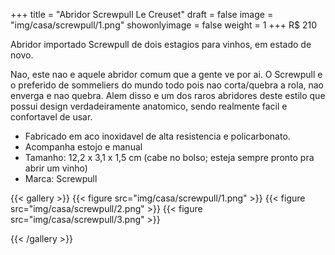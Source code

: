 +++
title = "Abridor Screwpull Le Creuset"
draft = false
image = "img/casa/screwpull/1.png"
showonlyimage = false
weight = 1
+++
<span class="price">R$ 210</span>

<!--more-->

Abridor importado Screwpull de dois estagios para vinhos, em estado de novo.

Nao, este nao e aquele abridor comum que a gente ve por ai. O Screwpull e o preferido de sommeliers do mundo todo pois nao corta/quebra a rola, nao enverga e nao quebra. Alem disso e um dos raros abridores deste estilo que possui design verdadeiramente anatomico, sendo realmente facil e confortavel de usar.

- Fabricado em aco inoxidavel de alta resistencia e policarbonato.
- Acompanha estojo e manual
- Tamanho: 12,2 x 3,1 x 1,5 cm (cabe no bolso; esteja sempre pronto pra abrir um vinho)
- Marca: Screwpull

{{< gallery >}}
{{< figure src="img/casa/screwpull/1.png" >}}
{{< figure src="img/casa/screwpull/2.png" >}}
{{< figure src="img/casa/screwpull/3.png" >}}

{{< /gallery >}}
